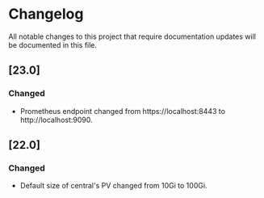 # Changelog
All notable changes to this project that require documentation updates will be documented in this file.


## [23.0]
### Changed
- Prometheus endpoint changed from https://localhost:8443 to http://localhost:9090.

## [22.0]
### Changed
- Default size of central's PV changed from 10Gi to 100Gi.